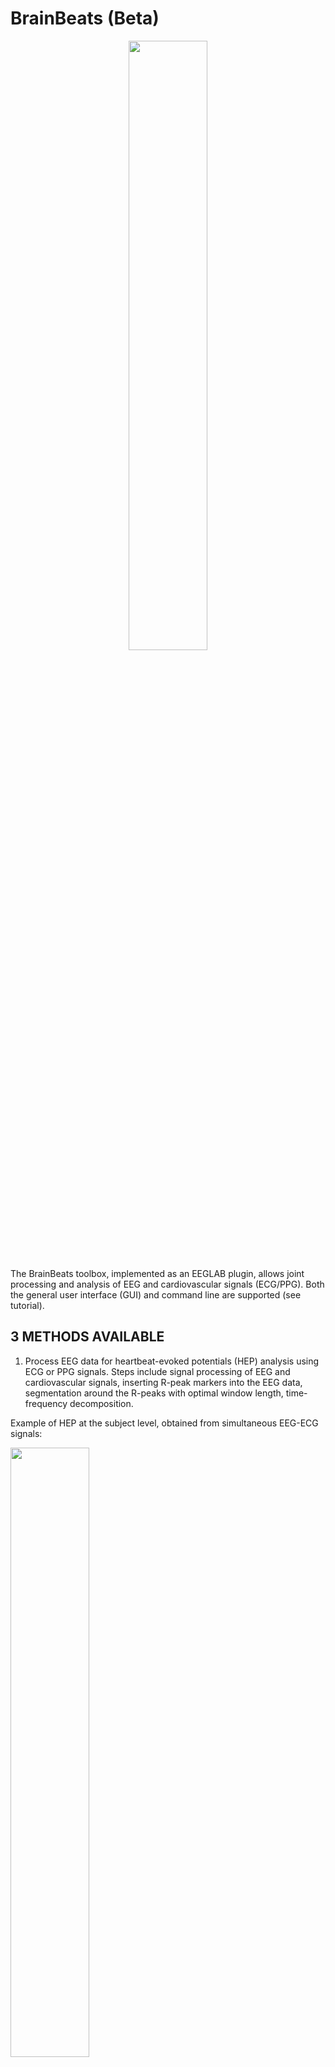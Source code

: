 <!-- <p align="center"> -->
# BrainBeats (Beta)
<!-- </p> -->

<p align="center" width="100%">
    <img width="50%" src="https://github.com/amisepa/BrainBeats/blob/v1.4/brainbeats_logo.png">
</p>

The BrainBeats toolbox, implemented as an EEGLAB plugin, allows joint processing and analysis of EEG and cardiovascular signals (ECG/PPG). Both the general user interface (GUI) and command line are supported (see tutorial). 

## 3 METHODS AVAILABLE

1) Process EEG data for heartbeat-evoked potentials (HEP) analysis using ECG or PPG signals. Steps include signal processing of EEG and cardiovascular signals, inserting R-peak markers into the EEG data, segmentation around the R-peaks with optimal window length, time-frequency decomposition.

Example of HEP at the subject level, obtained from simultaneous EEG-ECG signals:
<p width="100%">
    <img width="50%" src="https://github.com/amisepa/BrainBeats/blob/v1.4/figures/fig1.11.png"> 
</p>

Example of HEP at the subject level, obtained from simultaneous EEG-PPG signals:
<p width="100%">
    <img width="50%" src="https://github.com/amisepa/BrainBeats/blob/v1.4/figures/fig1.17.png">
</p>

2) Extract EEG and HRV features from continuous data in the time, frequency, and nonlinear domains. 
    - HRV time domain: SDNN, RMSSD, pNN50.
    - HRV frequency domain: VLF-power, ULF-power, LF-power, HF-power, LF:HF ratio, Total power. 
    - HRV nonlinear domain: Poincare, fuzzy entropy, fractal dimension, PRSA. 
    
    - EEG frequency domain: average band power (delta, theta, alpha, beta, gamma), individual alpha frequency (IAF), alpha asymmetry.
    - EEG nonlinear domain: fuzzy entropy, fractal dimension

Example of power spectral density (PSD) estimated from HRV and EEG data:
<p width="100%">
    <img width="50%" src="https://github.com/amisepa/BrainBeats/blob/v1.4/figures/fig2.4.png"> 
</p>

Example of EEG features extracted from sample dataset.
<p width="100%">
    <img width="50%" src="https://github.com/amisepa/BrainBeats/blob/v1.4/figures/fig2.5.png"> 
</p>

3) Remove heart components from EEG signals using ICA and ICLabel.
   
Example of extraction of cardiovascular components from EEG signals
<p width="100%">
    <img width="50%" src="https://github.com/amisepa/BrainBeats/blob/v1.4/figures/fig3.3.png"> 
</p>

## Tutorial

A sample dataset is provided and located in the "sample_data" folder. 

See the JoVE preprint for a step-by-step tutorial using the sample dataset: https://www.biorxiv.org/content/10.1101/2023.06.01.543272v1.full.pdf


